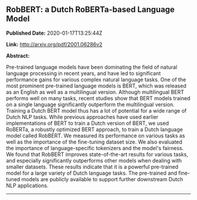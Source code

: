 ## RobBERT: a Dutch RoBERTa-based Language Model

**Published Date:** 2020-01-17T13:25:44Z

**Link:** http://arxiv.org/pdf/2001.06286v2

**Abstract:**

  Pre-trained language models have been dominating the field of natural
language processing in recent years, and have led to significant performance
gains for various complex natural language tasks. One of the most prominent
pre-trained language models is BERT, which was released as an English as well
as a multilingual version. Although multilingual BERT performs well on many
tasks, recent studies show that BERT models trained on a single language
significantly outperform the multilingual version. Training a Dutch BERT model
thus has a lot of potential for a wide range of Dutch NLP tasks. While previous
approaches have used earlier implementations of BERT to train a Dutch version
of BERT, we used RoBERTa, a robustly optimized BERT approach, to train a Dutch
language model called RobBERT. We measured its performance on various tasks as
well as the importance of the fine-tuning dataset size. We also evaluated the
importance of language-specific tokenizers and the model's fairness. We found
that RobBERT improves state-of-the-art results for various tasks, and
especially significantly outperforms other models when dealing with smaller
datasets. These results indicate that it is a powerful pre-trained model for a
large variety of Dutch language tasks. The pre-trained and fine-tuned models
are publicly available to support further downstream Dutch NLP applications.


---

